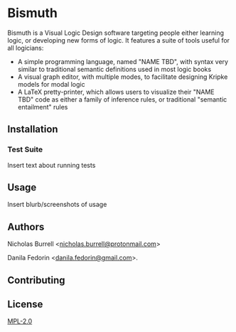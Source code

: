 # Bismuth

Bismuth is a Visual Logic Design software targeting people either learning logic, or developing new forms of logic. It features a suite of tools useful for all logicians:

 - A simple programming language, named "NAME TBD", with syntax very similar to traditional semantic definitions used in most logic books
 - A visual graph editor, with multiple modes, to facilitate designing Kripke models for modal logic
 - A LaTeX pretty-printer, which allows users to visualize their "NAME TBD" code as either a family of inference rules, or traditional "semantic entailment" rules

## Installation



### Test Suite

Insert text about running tests

## Usage

Insert blurb/screenshots of usage

## Authors
Nicholas Burrell <<nicholas.burrell@protonmail.com>>

 Danila Fedorin <<danila.fedorin@gmail.com>>.

## Contributing

## License

[MPL-2.0](https://www.mozilla.org/media/MPL/2.0/index.815ca599c9df.txt)